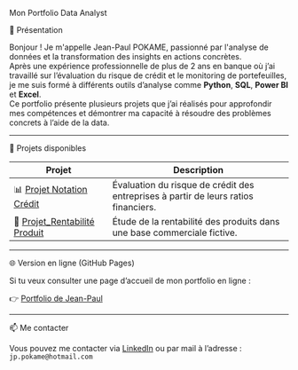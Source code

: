 Mon Portfolio Data Analyst

🙋 Présentation

Bonjour ! Je m'appelle Jean-Paul POKAME, passionné par l'analyse de données et la transformation des insights en actions concrètes.  
Après une expérience professionnelle de plus de 2 ans en banque où j’ai travaillé sur l’évaluation du risque de crédit et le monitoring de portefeuilles, je me suis formé à différents outils d’analyse comme **Python**, **SQL**, **Power BI** et **Excel**.  
Ce portfolio présente plusieurs projets que j’ai réalisés pour approfondir mes compétences et démontrer ma capacité à résoudre des problèmes concrets à l’aide de la data.

---

📂 Projets disponibles

| Projet | Description | 
|--------|-------------|
| 📊 [Projet Notation Crédit](./projet-notation-credit) | Évaluation du risque de crédit des entreprises à partir de leurs ratios financiers. | 
| 💼 [Projet_Rentabilité Produit](./projet-rentabilite-produit) | Étude de la rentabilité des produits dans une base commerciale fictive. | 

---

🌐 Version en ligne (GitHub Pages)

Si tu veux consulter une page d’accueil de mon portfolio en ligne :

👉 [Portfolio de Jean-Paul](https://jeanpaul-p.github.io/Portfolio-data-analyst/)

---

📫 Me contacter

Vous pouvez me contacter via [LinkedIn](https://www.linkedin.com/in/jean-paul-pokame-2257ab1ab/) ou par mail à l’adresse : `jp.pokame@hotmail.com`
